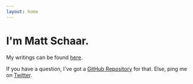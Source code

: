 ```yaml
---
layout: home
---
```

# I'm Matt Schaar.

My writings can be found [here](http://mattschaar.com/posts).

If you have a question, I've got a [GitHub Repository](https://github.com/moby/ama/) for that. Else, ping me on [Twitter](https://twitter.com/mattschaar).
